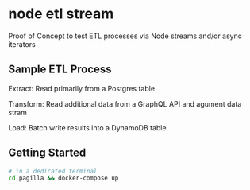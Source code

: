 # node etl stream

Proof of Concept to test ETL processes via Node streams and/or
async iterators

## Sample ETL Process

Extract:
    Read primarily from a Postgres table

Transform:
    Read additional data from a GraphQL API and agument data stram

Load:
    Batch write results into a DynamoDB table

## Getting Started

```bash
# in a dedicated terminal
cd pagilla && docker-compose up
```
